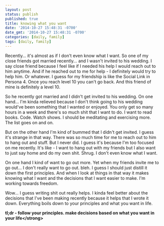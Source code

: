 ```yaml
---
layout: post
status: publish
published: true
title: knowing what you want
date: '2014-10-27 15:48:31 -0700'
date_gmt: '2014-10-27 15:48:31 -0700'
categories: [daily, family]
tags: [daily, family]
---
```

<p>Recently... it's almost as if I don't even know what I want. So one of my close friends got married recently... and I wasn't invited to his wedding. I say close friend because I feel like if I needed his help I would reach out to him anytime. And if he reached out to me for help - I definitely would try to help him. Or whatever. I guess for my friendship is like the Social Link in Persona 4. Once you reach level 10 you can't go back. And this friend of mine is definitely a level 10.</p>
<p>So he recently got married and I didn't get invited to his wedding. On one hand... I'm kinda relieved because I don't think going to his wedding would've been something that I wanted or enjoyed. You only get so many hours in a week and there's so much shit that I want to do. I want to read books. Code. Watch shows. I should be meditating and exercising more. The list goes on and on.</p>
<p>But on the other hand I'm kind of bummed that I didn't get invited. I guess it's strange in that way. There was so much time for me to reach out to him to hang out and stuff. But I never did. I guess it's because I'm too focused on me recently. It's like - I want to hang out with my friends but I also want to just say home and do my own shit. Shrug. I don't even know what I want.</p>
<p>On one hand I kind of want to go out more. Yet when my friends invite me to go out... I don't really want to go out. bleh. I guess I should just distill it down the first principles. And when I look at things in that way it makes knowing what I want and the decisions that I want easier to make. I'm working towards freedom.</p>
<p>Wow... I guess writing shit out really helps. I kinda feel better about the decisions that I've been making recently because it helps that I wrote it down. Everything boils down to your principles and what you want in life.</p>
<p><strong>tl;dr - follow your principles. make decisions based on what you want in your life<&#47;strong></p>
